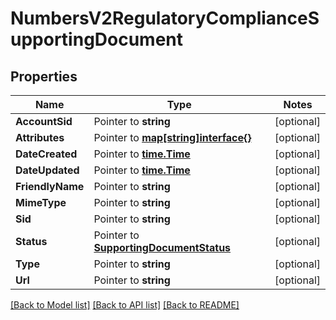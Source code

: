# NumbersV2RegulatoryComplianceSupportingDocument

## Properties
Name | Type | Notes
------------ | ------------- | -------------
**AccountSid** | Pointer to **string** | [optional] 
**Attributes** | Pointer to [**map[string]interface{}**](.md) | [optional] 
**DateCreated** | Pointer to [**time.Time**](time.Time.md) | [optional] 
**DateUpdated** | Pointer to [**time.Time**](time.Time.md) | [optional] 
**FriendlyName** | Pointer to **string** | [optional] 
**MimeType** | Pointer to **string** | [optional] 
**Sid** | Pointer to **string** | [optional] 
**Status** | Pointer to [**SupportingDocumentStatus**](supporting_document_status.md) | [optional] 
**Type** | Pointer to **string** | [optional] 
**Url** | Pointer to **string** | [optional] 

[[Back to Model list]](../README.md#documentation-for-models) [[Back to API list]](../README.md#documentation-for-api-endpoints) [[Back to README]](../README.md)


